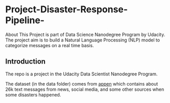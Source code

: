 # Project-Disaster-Response-Pipeline-
About This Project is part of Data Science Nanodegree Program by Udacity. The project aim is to build a Natural Language Processing (NLP) model to categorize messages on a real time basis.

## Introduction

The repo is a project in the Udacity Data Scientist Nanodegree Program.

The dataset (in the data folder) comes from [appen](https://appen.com/) which contains about 26k text messages from news, social media, and some other sources when some disasters happened.
